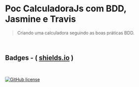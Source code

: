 # Poc CalculadoraJs com BDD, Jasmine e Travis

> Criando uma calculadora seguindo as boas práticas BDD.

<br>

<!-- Badges # https://shields.io/ -->

## Badges - ( [shields.io][shields.io] )

<br>

[![GitHub license][license-image]][license-url]

<!-- Markdown link & images -->

[shields.io]: https://shields.io/
[license-image]: https://img.shields.io/github/license/martins86/poc-calculadora-js
[license-url]: https://github.com/martins86/poc-calculadora-js/blob/master/LICENSE
